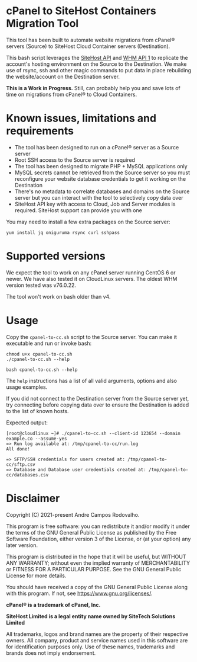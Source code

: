 # cPanel to SiteHost Containers Migration Tool

This tool has been built to automate website migrations from cPanel® servers (Source) to SiteHost Cloud Container servers (Destination).

This bash script leverages the [SiteHost API](https://docs.sitehost.nz/api/v1.1/) and [WHM API 1](https://api.docs.cpanel.net/whm/introduction/) to replicate the account's hosting environment on the Source to the Destination. We make use of rsync, ssh and other magic commands to put data in place rebuilding the website/account on the Destination server.

**This is a Work in Progress.** Still, can probably help you and save lots of time on migrations from cPanel® to Cloud Containers.

# Known issues, limitations and requirements

- The tool has been designed to run on a cPanel® server as a Source server
- Root SSH access to the Source server is required
- The tool has been designed to migrate PHP + MySQL applications only
- MySQL secrets cannot be retrieved from the Source server so you must reconfigure your website database credentials to get it working on the Destination
- There's no metadata to correlate databases and domains on the Source server but you can interact with the tool to selectively copy data over
- SiteHost API key with access to Cloud, Job and Server modules is required. SiteHost support can provide you with one

You may need to install a few extra packages on the Source server:

```
yum install jq oniguruma rsync curl sshpass
```

# Supported versions

We expect the tool to work on any cPanel server running CentOS 6 or newer. We have also tested it on CloudLinux servers. The oldest WHM version tested was v76.0.22.

The tool won't work on bash older than v4.
 

# Usage

Copy the `cpanel-to-cc.sh` script to the Source server. You can make it executable and run or invoke bash:

```
chmod u+x cpanel-to-cc.sh
./cpanel-to-cc.sh --help
```

```
bash cpanel-to-cc.sh --help
```

The `help` instructions has a list of all valid arguments, options and also usage examples.

If you did not connect to the Destination server from the Source server yet, try connecting before copying data over to ensure the Destination is added to the list of known hosts.


Expected output:
```
[root@cloudlinux ~]# ./cpanel-to-cc.sh --client-id 123654 --domain example.co --assume-yes
=> Run log available at: /tmp/cpanel-to-cc/run.log
All done!

=> SFTP/SSH credentials for users created at: /tmp/cpanel-to-cc/sftp.csv
=> Database and Database user credentials created at: /tmp/cpanel-to-cc/databases.csv
```

# Disclaimer

Copyright (C) 2021-present Andre Campos Rodovalho.

This program is free software: you can redistribute it and/or modify it under the terms of the GNU General Public License as published by the Free Software Foundation, either version 3 of the License, or
(at your option) any later version.

This program is distributed in the hope that it will be useful, but WITHOUT ANY WARRANTY; without even the implied warranty of MERCHANTABILITY or FITNESS FOR A PARTICULAR PURPOSE.  See the GNU General Public License for more details.

You should have received a copy of the GNU General Public License along with this program. If not, see <https://www.gnu.org/licenses/>.

**cPanel® is a trademark of cPanel, Inc.**

**SiteHost Limited is a legal entity name owned by SiteTech Solutions Limited**

All trademarks, logos and brand names are the property of their respective owners. All company, product and service names used in this software are for identification purposes only. Use of these names, trademarks and brands does not imply endorsement.

